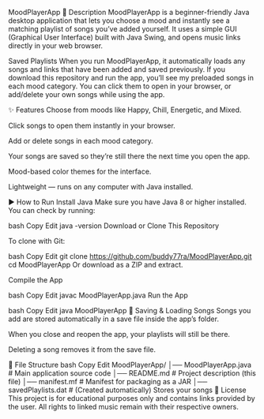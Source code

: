 MoodPlayerApp
📌 Description
MoodPlayerApp is a beginner-friendly Java desktop application that lets you choose a mood and instantly see a matching playlist of songs you’ve added yourself.
It uses a simple GUI (Graphical User Interface) built with Java Swing, and opens music links directly in your web browser.

Saved Playlists
When you run MoodPlayerApp, it automatically loads any songs and links that have been added and saved previously.
If you download this repository and run the app, you’ll see my preloaded songs in each mood category.
You can click them to open in your browser, or add/delete your own songs while using the app.

✨ Features
Choose from moods like Happy, Chill, Energetic, and Mixed.

Click songs to open them instantly in your browser.

Add or delete songs in each mood category.

Your songs are saved so they’re still there the next time you open the app.

Mood-based color themes for the interface.

Lightweight — runs on any computer with Java installed.

▶ How to Run
Install Java
Make sure you have Java 8 or higher installed.
You can check by running:

bash
Copy
Edit
java -version
Download or Clone This Repository

To clone with Git:

bash
Copy
Edit
git clone https://github.com/buddy77ra/MoodPlayerApp.git
cd MoodPlayerApp
Or download as a ZIP and extract.

Compile the App

bash
Copy
Edit
javac MoodPlayerApp.java
Run the App

bash
Copy
Edit
java MoodPlayerApp
💾 Saving & Loading Songs
Songs you add are stored automatically in a save file inside the app’s folder.

When you close and reopen the app, your playlists will still be there.

Deleting a song removes it from the save file.

📂 File Structure
bash
Copy
Edit
MoodPlayerApp/
│── MoodPlayerApp.java   # Main application source code
│── README.md            # Project description (this file)
│── manifest.mf          # Manifest for packaging as a JAR
│── savedPlaylists.dat   # (Created automatically) Stores your songs
📝 License
This project is for educational purposes only and contains links provided by the user.
All rights to linked music remain with their respective owners.
